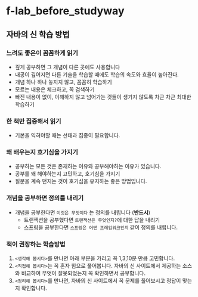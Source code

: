 # f-lab_before_studyway

## 자바의 신 학습 방법  
   
### 느려도 좋은이 꼼꼼하게 읽기
+ 깊게 공부하면 그 개념이 다른 곳에도 사용합니다
+ 내공이 깊어지면 다른 기술을 학습할 때에도 학습의 속도와 효율이 높아진다.
+ 개념 하나 하나 놓지지 않고, 꼼꼼히 학습하기
+ 모르는 내용은 체크하고, 꼭 검색하기
+ 빠진 내용이 없이, 이해하지 않고 넘어가는 것들이 생기지 않도록 차근 차근 최대한 학습하기

### 한 책만 집중해서 읽기
+ 기본을 익혀야할 때는 선태과 집중이 필요합니다.

### 왜 배우는지 호기심을 가지기
+ 공부하는 모든 것은 존재하는 이유와 공부해야하는 이유가 있습니다.
+ 공부를 왜 해야하는지 고민하고, 호기심을 가지기
+ 질문을 계속 던지는 것이 호기심을 유지하는 좋은 방법입니다.
  
### 개념을 공부하면 정의를 내리기
+ 개념을 공부한다면 `이것은 무엇이다` 는 정의를 내립니다 (**반드시**)  
  + 트랜잭션을 공부했다면 `트랜잭션은 무엇인지?`에 대한 답을 내리기
  + 스프링을 공부한다면 `스프링은 어떤 프레임워크인지` 같이 정의를 내립니다.
  

### 책이 권장하는 학습방법
1. `<생각해 봅시다>`를 만나면 아래 부분을 가리고 꼭 1,3,10분 만큼 고민합니다.  
2. `<직접해 봅시다>`는 꼭 혼자 힘으로 풀어봅니다. 자바의 신 사이트에서 제공하는 소스와 비교하여 무엇이 잘못되었는지 꼭 확인하면서 공부합니다.
3. `<정리해 봅시다>`를 만나면, 자바의 신 사이트에서 꼭 문제를 풀어보시고 정답이 맞는지 확인합니다.